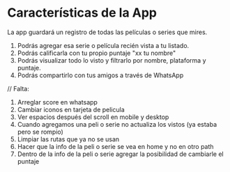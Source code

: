 # Características de la App

La app guardará un registro de todas las películas o series que mires.

1. Podrás agregar esa serie o película recién vista a tu listado.
2. Podrás calificarla con tu propio puntaje "xx tu nombre"
3. Podrás visualizar todo lo visto y filtrarlo por nombre, plataforma y puntaje.
4. Podrás compartirlo con tus amigos a través de WhatsApp

// Falta:

1. Arreglar score en whatsapp
2. Cambiar iconos en tarjeta de pelicula
3. Ver espacios después del scroll en mobile y desktop
4. Cuando agregamos una peli o serie no actualiza los vistos (ya estaba pero se rompio)
5. Limpiar las rutas que ya no se usan
6. Hacer que la info de la peli o serie se vea en home y no en otro path
7. Dentro de la info de la peli o serie agregar la posibilidad de cambiarle el puntaje
